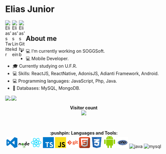 # Elias Junior

<a href="https://twitter.com/ninojuniornino">
  <img align="left" alt="Elias's Twitter" width="22px" src="https://cdn.jsdelivr.net/npm/simple-icons@v3/icons/twitter.svg" />
</a>

<a href="https://www.linkedin.com/in/elias-junior-9b1191164">
  <img align="left" alt="Elias's Linkdein" width="22px" src="https://cdn.jsdelivr.net/npm/simple-icons@v3/icons/linkedin.svg" />
</a>

<a href="https://github.com/EliasJuniorNino">
  <img align="left" alt="Elias's Github" width="22px" src="https://cdn.jsdelivr.net/npm/simple-icons@v3/icons/github.svg" />
</a>

<br>

## About me

- 💻 I’m currently working on SOGGSoft.
- 💻 Mobile Developer.
- 🎓 Currently studying on U.F.R.
- 💻 Skills: ReactJS, ReactNative, AdonisJS, Adianti Framework, Android.
- 💻 Programming languages: JavaScript, Php, Java.
- 💾 Databases: MySQL, MongoDB.

<a href="https://github.com/EliasJuniorNino">
  <img align="center" src="https://github-readme-stats.vercel.app/api/top-langs/?username=EliasJuniorNino&layout=compact" />
</a>

<a href="https://wakatime.com/@EliasJuniorNino">
  <img align="center" src="https://github-readme-stats.vercel.app/api/wakatime?username=EliasJuniorNino" />
</a>

<br>

<p align="center"> 
  <b>Visitor count</b><br>
  <img src="https://profile-counter.glitch.me/SilvaTs/count.svg" />
</p>

<br>

<p align="center">
  <b>:pushpin: Languages and Tools: </b>
  
  <br />
  
  <span title="Vs Code">
    <img alt="Vs Code" width="35px" src="https://raw.githubusercontent.com/SilvaTs/SilvaTs/master/icons/vs-code.svg"/>
  </span>
  
  <span title="NodeJS">
    <img alt="NodeJS" width="35px" src="https://raw.githubusercontent.com/SilvaTs/SilvaTs/master/icons/nodejs.svg"/>
  </span>
  
  <span title="React">
    <img alt="React" width="35px" src="https://raw.githubusercontent.com/SilvaTs/SilvaTs/master/icons/react.svg"/>
  </span>
  
  <span title="Typescript">
    <img alt="Typescript" width="35px" src="https://raw.githubusercontent.com/SilvaTs/SilvaTs/master/icons/typescript.svg"/>
  </span>
  
  <span title="Javascript">
    <img alt="Javascript" width="35px" src="https://raw.githubusercontent.com/SilvaTs/SilvaTs/master/icons/javascript.svg"/>
  </span>
  
  <span title="Git">
    <img alt="Git" width="35px" src="https://raw.githubusercontent.com/SilvaTs/SilvaTs/master/icons/git.svg"/>
  </span>
  
  <span title="HTML">
    <img alt="HTML" width="35px" src="https://raw.githubusercontent.com/SilvaTs/SilvaTs/master/icons/html.svg"/>
  </span>
  
  <span title="CSS">
    <img alt="CSS" width="35px" src="https://raw.githubusercontent.com/SilvaTs/SilvaTs/master/icons/css.svg"/>
  </span>
  
  <span title="Android">
    <img alt="Android" width="40px" src="https://raw.githubusercontent.com/SilvaTs/SilvaTs/master/icons/android.svg"/>
  </span>

  <span title="Php">
    <img alt="Php" width="35px" src="https://raw.githubusercontent.com/SilvaTs/SilvaTs/master/icons/php.svg"/>
  </span>

  <span title="Java">
    <img src="https://devicons.github.io/devicon/devicon.git/icons/java/java-original-wordmark.svg" alt="java" width="45px" height="45px"/> 
  </span>
  
  <span title="MySQL">
    <img  src="https://devicons.github.io/devicon/devicon.git/icons/mysql/mysql-original-wordmark.svg" alt="mysql" width="45px" height="45px"/>
  </span>

<p/>
